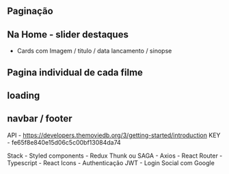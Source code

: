 ## Paginação 
## Na Home -  slider destaques
   - Cards com Imagem / titulo / data lancamento / sinopse
## Pagina individual de cada filme 
## loading 
## navbar / footer

API  -  https://developers.themoviedb.org/3/getting-started/introduction
KEY - fe65f8e840e15d06c5c00bf13084da74


Stack - Styled components
      - Redux Thunk ou SAGA 
      - Axios
      - React Router
      - Typescript
      - React Icons
      - Authenticação JWT
      - Login Social com Google
      